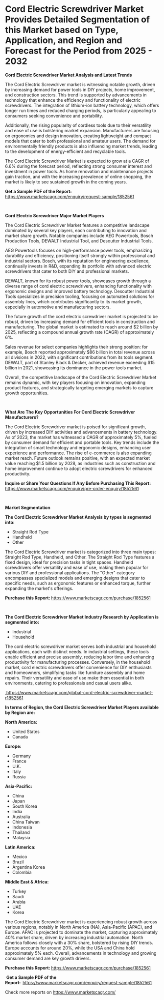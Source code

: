 <p><h1>Cord Electric Screwdriver Market Provides Detailed Segmentation of this Market based on Type, Application, and Region and Forecast for the Period from 2025 - 2032</h1></p><p><strong>Cord Electric Screwdriver Market Analysis and Latest Trends</strong></p>
<p><p>The Cord Electric Screwdriver market is witnessing notable growth, driven by increasing demand for power tools in DIY projects, home improvement, and construction sectors. This trend is supported by advancements in technology that enhance the efficiency and functionality of electric screwdrivers. The integration of lithium-ion battery technology, which offers longer run times and reduced charging periods, is particularly appealing to consumers seeking convenience and portability.</p><p>Additionally, the rising popularity of cordless tools due to their versatility and ease of use is bolstering market expansion. Manufacturers are focusing on ergonomics and design innovation, creating lightweight and compact models that cater to both professional and amateur users. The demand for environmentally friendly products is also influencing market trends, leading to the development of energy-efficient and recyclable tools.</p><p>The Cord Electric Screwdriver Market is expected to grow at a CAGR of 6.6% during the forecast period, reflecting strong consumer interest and investment in power tools. As home renovation and maintenance projects gain traction, and with the increasing prevalence of online shopping, the market is likely to see sustained growth in the coming years.</p></p>
<p><strong>Get a Sample PDF of the Report:&nbsp;</strong> <a href="https://www.marketscagr.com/enquiry/request-sample/1852561?utm_campaign=2304&utm_medium=2&utm_source=Github&utm_content=ia&utm_term=12042025&utm_id=cord-electric-screwdriver">https://www.marketscagr.com/enquiry/request-sample/1852561</a></p>
<p>&nbsp;</p>
<p><strong>Cord Electric Screwdriver Major Market Players</strong></p>
<p><p>The Cord Electric Screwdriver Market features a competitive landscape dominated by several key players, each contributing to innovation and market share growth. Notable companies include AEG Powertools, Bosch Production Tools, DEWALT Industrial Tool, and Desoutter Industrial Tools. </p><p>AEG Powertools focuses on high-performance power tools, emphasizing durability and efficiency, positioning itself strongly within professional and industrial sectors. Bosch, with its reputation for engineering excellence, continually invests in R&D, expanding its portfolio with advanced electric screwdrivers that cater to both DIY and professional markets.</p><p>DEWALT, known for its robust power tools, showcases growth through a diverse range of cord electric screwdrivers, enhancing functionality with ergonomic designs and improved battery technology. Desoutter Industrial Tools specializes in precision tooling, focusing on automated solutions for assembly lines, which contributes significantly to its market growth, especially in automotive and manufacturing sectors.</p><p>The future growth of the cord electric screwdriver market is projected to be robust, driven by increasing demand for efficient tools in construction and manufacturing. The global market is estimated to reach around $2 billion by 2025, reflecting a compound annual growth rate (CAGR) of approximately 6%.</p><p>Sales revenue for select companies highlights their strong position: for example, Bosch reported approximately $86 billion in total revenue across all divisions in 2022, with significant contributions from its tools segment. DEWALT, part of Stanley Black & Decker, achieved revenue exceeding $15 billion in 2021, showcasing its dominance in the power tools market.</p><p>Overall, the competitive landscape of the Cord Electric Screwdriver Market remains dynamic, with key players focusing on innovation, expanding product features, and strategically targeting emerging markets to capture growth opportunities.</p></p>
<p>&nbsp;</p>
<p><strong>What Are The Key Opportunities For Cord Electric Screwdriver Manufacturers?</strong></p>
<p><p>The Cord Electric Screwdriver market is poised for significant growth, driven by increased DIY activities and advancements in battery technology. As of 2023, the market has witnessed a CAGR of approximately 5%, fueled by consumer demand for efficient and portable tools. Key trends include the integration of smart technology and ergonomic designs, enhancing user experience and performance. The rise of e-commerce is also expanding market reach. Future outlook remains positive, with an expected market value reaching $1.5 billion by 2028, as industries such as construction and home improvement continue to adopt electric screwdrivers for enhanced productivity.</p></p>
<p><strong>Inquire or Share Your Questions If Any Before Purchasing This Report:</strong> <a href="https://www.marketscagr.com/enquiry/pre-order-enquiry/1852561?utm_campaign=2304&utm_medium=2&utm_source=Github&utm_content=ia&utm_term=12042025&utm_id=cord-electric-screwdriver">https://www.marketscagr.com/enquiry/pre-order-enquiry/1852561</a></p>
<p>&nbsp;</p>
<p><strong>Market Segmentation</strong></p>
<p><strong>The Cord Electric Screwdriver Market Analysis by types is segmented into:</strong></p>
<p><ul><li>Straight Rod Type</li><li>Handheld</li><li>Other</li></ul></p>
<p><p>The Cord Electric Screwdriver market is categorized into three main types: Straight Rod Type, Handheld, and Other. The Straight Rod Type features a fixed design, ideal for precision tasks in tight spaces. Handheld screwdrivers offer versatility and ease of use, making them popular for various DIY and professional applications. The "Other" category encompasses specialized models and emerging designs that cater to specific needs, such as ergonomic features or enhanced torque, further expanding the market's offerings.</p></p>
<p><strong>Purchase this Report:&nbsp;</strong><a href="https://www.marketscagr.com/purchase/1852561?utm_campaign=2304&utm_medium=2&utm_source=Github&utm_content=ia&utm_term=12042025&utm_id=cord-electric-screwdriver">https://www.marketscagr.com/purchase/1852561</a></p>
<p>&nbsp;</p>
<p><strong>The Cord Electric Screwdriver Market Industry Research by Application is segmented into:</strong></p>
<p><ul><li>Industrial</li><li>Household</li></ul></p>
<p><p>The cord electric screwdriver market serves both industrial and household applications, each with distinct needs. In industrial settings, these tools enable efficient and precise assembly, reducing labor time and enhancing productivity for manufacturing processes. Conversely, in the household market, cord electric screwdrivers offer convenience for DIY enthusiasts and homeowners, simplifying tasks like furniture assembly and home repairs. Their versatility and ease of use make them essential in both environments, catering to professionals and casual users alike.</p></p>
<p><a href="https://www.marketscagr.com/global-cord-electric-screwdriver-market-r1852561?utm_campaign=2304&utm_medium=2&utm_source=Github&utm_content=ia&utm_term=12042025&utm_id=cord-electric-screwdriver">&nbsp;https://www.marketscagr.com/global-cord-electric-screwdriver-market-r1852561</a></p>
<p><strong>In terms of Region, the Cord Electric Screwdriver Market Players available by Region are:</strong></p>
<p>
    <p> <strong> North America: </strong>
        <ul>
            <li>United States</li>
            <li>Canada</li>
        </ul>
        </p> 
    <p> <strong> Europe: </strong>
        <ul>
            <li>Germany</li>
            <li>France</li>
            <li>U.K.</li>
            <li>Italy</li>
            <li>Russia</li>
        </ul>
        </p> 
    <p> <strong> Asia-Pacific: </strong>
        <ul>
            <li>China</li>
            <li>Japan</li>
            <li>South Korea</li>
            <li>India</li>
            <li>Australia</li>
            <li>China Taiwan</li>
            <li>Indonesia</li>
            <li>Thailand</li>
            <li>Malaysia</li>
        </ul>
        </p> 
    <p> <strong> Latin America: </strong>
        <ul>
            <li>Mexico</li>
            <li>Brazil</li>
            <li>Argentina Korea</li>
            <li>Colombia</li>
        </ul>
        </p> 
    <p> <strong> Middle East & Africa: </strong>
        <ul>
            <li>Turkey</li>
            <li>Saudi</li>
            <li>Arabia</li>
            <li>UAE</li>
            <li>Korea</li>
        </ul>
    </p>
    </p>
<p><p>The Cord Electric Screwdriver market is experiencing robust growth across various regions, notably in North America (NA), Asia-Pacific (APAC), and Europe. APAC is projected to dominate the market, capturing approximately 40% market share, driven by increasing industrial automation. North America follows closely with a 30% share, bolstered by rising DIY trends. Europe accounts for around 20%, while the USA and China hold approximately 5% each. Overall, advancements in technology and growing consumer demand are key growth drivers.</p></p>
<p><strong>Purchase this Report: </strong><a href="https://www.marketscagr.com/purchase/1852561?utm_campaign=2304&utm_medium=2&utm_source=Github&utm_content=ia&utm_term=12042025&utm_id=cord-electric-screwdriver">https://www.marketscagr.com/purchase/1852561</a></p>
<p>&nbsp;<strong>Get a Sample PDF of the Report:&nbsp;&nbsp;</strong><a href="https://www.marketscagr.com/enquiry/request-sample/1852561?utm_campaign=2304&utm_medium=2&utm_source=Github&utm_content=ia&utm_term=12042025&utm_id=cord-electric-screwdriver">https://www.marketscagr.com/enquiry/request-sample/1852561</a></p>
<p><strong></strong></p>
<p>Check more reports on <a href="https://www.marketscagr.com/?utm_campaign=2304&utm_medium=2&utm_source=Github&utm_content=ia&utm_term=12042025&utm_id=cord-electric-screwdriver">https://www.marketscagr.com/</a></p>